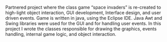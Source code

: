 Partnered project where the class game “space invaders” is re-created to high-light object interaction, GUI development, Interface design, and user driven events. 
Game is written in java, using the Eclipse IDE.
Java Awt and Swing libraries were used for the GUI and for handling user events. 
In this project I wrote the classes responsible for drawing the graphics, events handling, internal game logic, and object interaction.

